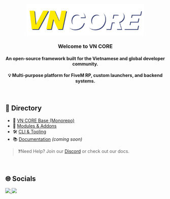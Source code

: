 <div align="center">
  <img src="https://raw.githubusercontent.com/VNCore-Framework/.github/refs/heads/main/profile/VNCore.png" align="center" height="100" />
</div>

### <div align="center">Welcome to VN CORE</div>
#### <div align="center">An open-source framework built for the Vietnamese and global developer community.</div>
#### <div align="center">💡 Multi-purpose platform for FiveM RP, custom launchers, and backend systems.</div>
<br />

## 📁 Directory
- 🔧 [VN CORE Base (Monorepo)](https://github.com/VNCore-Framework/VNCore)
- 🧩 [Modules & Addons](https://github.com/VNCore-Framework)
- 🛠 [CLI & Tooling](https://github.com/VNCore-Framework)
- 📚 [Documentation](https://vncore.dev) *(coming soon)*

> ❓Need Help? Join our [Discord](https://discord.gg/zKc38ZSZDT) or check out our docs.

<br/>

## 🌐 Socials

<a href="https://github.com/VNCore-Framework" target="_blank">
  <img src="https://img.shields.io/badge/github-%2324292e.svg?&style=for-the-badge&logo=github&logoColor=white" />
</a>
<a href="https://discord.gg/zKc38ZSZDT" target="_blank">
  <img src="https://img.shields.io/discord/000000000000000000?style=for-the-badge&logo=discord&logoColor=white&label=Discord" />
</a>

<br />
